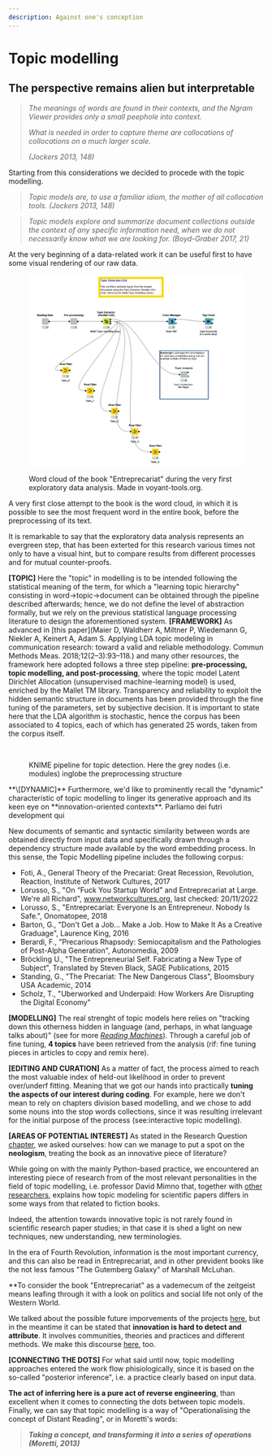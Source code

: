 ```yaml
---
description: Against one's conception
---
```


# Topic modelling

## The perspective remains alien but interpretable

> _The meanings of words are found in their contexts, and the Ngram Viewer provides only a small peephole into context._&#x20;
>
> _What is needed in order to capture theme are collocations of collocations on a much larger scale._&#x20;
>
> _(Jockers 2013, 148)_

Starting from this considerations we decided to procede with the topic modelling.

> _Topic models are, to use a familiar idiom, the mother of all collocation tools. (Jockers 2013, 148)_

> _Topic models explore and summarize document collections outside the context of any specific information need, when we do not necessarily know what we are looking for. (Boyd-Graber 2017, 21)_

At the very beginning of a data-related work it can be useful first to have some visual rendering of our raw data.

<figure><img src=".gitbook/assets/Entreprecariat_TopicDetection_LDA_Mallet.JPG""><figcaption><p>Word cloud of the book "Entreprecariat" during the very first exploratory data analysis. Made in voyant-tools.org.</p></figcaption></figure>

A very first close attempt to the book is the word cloud, in which it is possible to see the most frequent word in the entire book, before the preprocessing of its text.

It is remarkable to say that the exploratory data analysis represents an evergreen step, that has been exterted for this research various times not only to have a visual hint, but to compare results from different processes and for mutual counter-proofs.

**\[TOPIC]** Here the "topic" in modelling is to be intended following the statistical meaning of the term, for which a "learning topic hierarchy" consisting in word->topic->document can be obtained through the pipeline described afterwards; hence, we do not define the level of abstraction formally, but we rely on the previous statistical language processing literature to design the aforementioned system.
**\[FRAMEWORK]** As advanced in [this paper](Maier D, Waldherr A, Miltner P, Wiedemann G, Niekler A, Keinert A, Adam S. Applying LDA topic modeling in communication research: toward a valid and reliable methodology. Commun Methods Meas. 2018;12(2–3):93–118.) and many other resources, the framework here adopted follows a three step pipeline: **pre-processing, topic modelling, and post-processing**, where the topic model Latent Dirichlet Allocation (unsupervised machine-learning model) is used, enriched by the Mallet TM library.
Transparency and reliability to exploit the hidden semantic structure in documents has been provided through the fine tuning of the parameters, set by subjective decision. It is important to state here that the LDA algorithm is stochastic, hence the corpus has been associated to 4 topics, each of which has generated 25 words, taken from the corpus itself.
<figure><img src="../.gitbook/assets/Entreprecariat_TopicDetection_LDA_Mallet.jpg" alt=""><figcaption><p>KNIME pipeline for topic detection. Here the grey nodes (i.e. modules) inglobe the preprocessing structure</p></figcaption></figure>
**\[DYNAMIC]** Furthermore, we'd like to prominently recall the "dynamic" characteristic of topic modelling to linger its generative approach and its keen eye on **innovation-oriented contexts**. Parliamo dei futri development qui

New documents of semantic and syntactic similarity between words are obtained directly from input data and specifically drawn through a dependency structure made available by the word embedding process. In this sense, the Topic Modelling pipeline includes the following corpus:

- Foti, A., General Theory of the Precariat: Great Recession, Revolution, Reaction, Institute of Network Cultures, 2017
- Lorusso, S., "On “Fuck You Startup World” and Entreprecariat at Large. We're all Richard", www.networkcultures.org, last checked: 20/11/2022
- Lorusso, S., "Entreprecariat: Everyone Is an Entrepreneur. Nobody Is Safe.", Onomatopee, 2018
- Barton, G., "Don't Get a Job... Make a Job. How to Make It As a Creative Graduage", Laurence King, 2016
- Berardi, F., "Precarious Rhapsody: Semiocapitalism and the Pathologies of Post-Alpha Generation", Autonomedia, 2009
- Bröckling U., "The Entrepreneurial Self. Fabricating a New Type of Subject", Translated by Steven Black, SAGE Publications, 2015
- Standing, G., "The Precariat: The New Dangerous Class", Bloomsbury USA Academic, 2014
- Scholz, T., "Uberworked and Underpaid: How Workers Are Disrupting the Digital Economy"

**\[MODELLING]** The real strenght of topic models here relies on "tracking down this otherness hidden in language (and, perhaps, in what language talks about)" (see for more [_Reading Machines_](bibliography.md)). Through a careful job of fine tuning, **4 topics** have been retrieved from the analysis (rif: fine tuning pieces in articles to copy and remix here).

**\[EDITING AND CURATION]** As a matter of fact, the process aimed to reach the most valuable index of held-out likelihood in order to prevent over/underf fitting. Meaning that we got our hands into practically **tuning the aspects of our interest during coding**. For example, here we don't mean to rely on chapters division based modelling, and we chose to add some nouns into the stop words collections, since it was resulting irrelevant for the initial purpose of the process (see:interactive topic modelling).

**\[AREAS OF POTENTIAL INTEREST]** As stated in the Research Question [chapter](the-project/research-questions.md), we asked ourselves: how can we manage to put a spot on the **neologism**, treating the book as an innovative piece of literature?

While going on with the mainly Python-based practice, we encountered an interesting piece of research from of the most relevant personalities in the field of topic modelling, i.e. professor David Mimno that, together with [other researchers](bibliography.md), explains how topic modeling for scientific papers differs in some ways from that related to fiction books.

Indeed, the attention towards innovative topic is not rarely found in scientific research paper studies; in that case it is shed a light on new techniques, new understanding, new terminologies.

In the era of Fourth Revolution, information is the most important currency, and this can also be read in Entreprecariat, and in other prevident books like the not less famous "The Gutemberg Galaxy" of Marshall McLuhan. &#x20;

**To consider the book "Entreprecariat" as a vademecum of the zeitgeist means leafing through it with a look on politics and social life not only of the Western World.

We talked about the possible future imporvements of the projects [here](conclusions.md), but in the meantime it can be stated that **innovation is hard to detect and attribute**. It involves communities, theories and practices and different methods.  We make this discourse [here](the-project/introduction.md), too.

**\[CONNECTING THE DOTS]** For what said until now, topic modelling approaches entered the work flow phisiologically, since it is based on the so-called "posterior inference", i.e. a practice clearly based on input data.&#x20;

**The act of inferring here is a pure act of reverse engineering**, than excellent when it comes to connecting the dots between topic models. Finally, we can say that topic modelling is a way of "Operationalising the concept of Distant Reading", or in Moretti's words:

> _**Taking a concept, and transforming it into a series of operations (Moretti, 2013)**_




